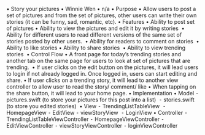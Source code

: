 
•	Story your pictures 
•	Winnie Wen
	•	n/a
•	Purpose
	•	Allow users to post a set of pictures and from the set of 	pictures, other users can write their own stories (it can be funny, sad, romantic, etc).
•	Features
	•	Ability to post set of pictures
	•	Ability to view the pictures and edit it by writing stories 
	•	Ability for different users to read different versions of the same set of stories posted by other users. 
	•	Ability for readers to comment on stories 
	•	Ability to like stories
	•	Ability to share stories 
	•	Ability to view trending stories 
•	Control Flow
	•	A front page for today’s trending stories and another tab on the same page for users to look at set of pictures that are trending. 
	•	If user clicks on the edit button on the pictures, it will lead users to login if not already logged in. Once logged in, users can start editing and share.
	•	If user clicks on a trending story, it will lead to another view controller to allow user to read the story/ comment/ like
	•	When tapping on the share button, it will lead to your home page.
•	Implementation
	•	Model
		⁃	pictures.swift (to store your pictures for this post into a list) 
		⁃	stories.swift (to store you edited stories) 
	•	View
		⁃	TrendingListTableView 
		⁃	HomepageView
		⁃	EditView
		⁃	viewStoryView 
		⁃	LoginView
•	Controller
		⁃	TrendingListTableViewController
		⁃	HomepageViewController
		⁃	EditViewController
		⁃	viewStoryViewController
		⁃	loginViewController
